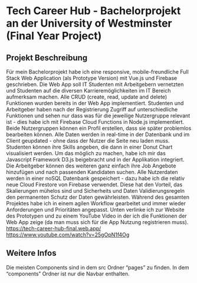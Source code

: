 # Tech Career Hub - Bachelorprojekt an der University of Westminster (Final Year Project) 

## Projekt Beschreibung 
Für mein Bachelorprojekt habe ich eine responsive, mobile-freundliche Full Stack Web Application (als Prototype Version) mit Vue.js und Firebase geschrieben. Die Web App soll IT Studenten mit Arbeitgebern vernetzten und Studenten auf die diversen Karrieremöglichkeiten im IT Bereich aufmerksam machen. Alle CRUD (create, read, update and delete) Funktionen wurden bereits in der Web App implementiert. Studenten und Arbeitgeber haben nach der Registrierung Zugriff auf unterschiedliche Funktionen und sehen nur dass was für die jeweilige Nutzergruppe relevant ist - dies habe ich mit Firebase Cloud Functions in Node.js implementiert. Beide Nutzergruppen können ein Profil erstellen, dass sie später problemlos bearbeiten können. Alle Daten werden in real-time in der Datenbank und im Client geupdated - ohne dass der Nutzer die Seite neu laden muss. Studenten können ihre Skills angeben, die dann in einer Donut Chart visualisiert werden. Um das möglich zu machen, habe ich mir das Javascript Framework D3.js beigebracht und in der Applikation integriert. Die Arbeitgeber können des weiteren ganz einfach ihre Job Angebote hinzufügen und nach passenden Kandidaten suchen. Alle Nutzerdaten werden in einer noSQL Datenbank gespeichert - dazu habe ich die relativ neue Cloud Firestore von Firebase verwendet. Diese hat den Vorteil, das Skalierungen mühelos sind und Sicherheits und Daten Validierungsregeln den permanenten Schutz der Daten gewährleisten. Während des gesamten Projektes habe ich in einem agilen Workflow gearbeitet und immer wieder Anforderungen und Prioritäten angepasst. Unten verlinke ich zur Website des Prototypen und zu einem YouTube Video in der ich die Funktionen der Web App zeige (da man muss sich für die App Nutzung registrieren muss).<br> 
https://tech-career-hub-final.web.app/<br>
https://www.youtube.com/watch?v=25gOpN1f4Og

## Weitere Infos 
Die meisten Components sind in dem src Ordner “pages” zu finden. In dem “components” Ordner ist nur die Navbar enthalten. 
